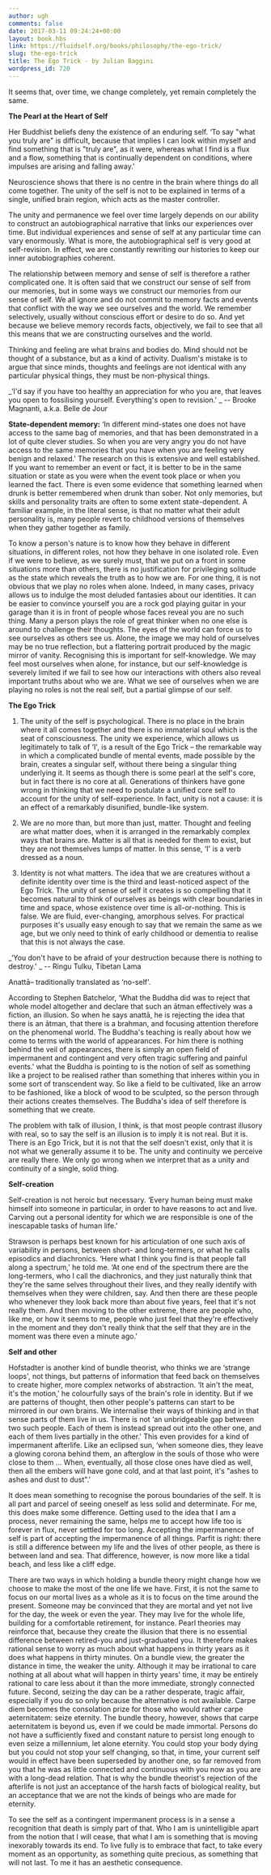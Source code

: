 ```yaml
---
author: ugh
comments: false
date: 2017-03-11 09:24:24+00:00
layout: book.hbs
link: https://fluidself.org/books/philosophy/the-ego-trick/
slug: the-ego-trick
title: The Ego Trick - by Julian Baggini
wordpress_id: 720
---
```


It seems that, over time, we change completely, yet remain completely the same.

**The Pearl at the Heart of Self**

Her Buddhist beliefs deny the existence of an enduring self. ‘To say "what you truly are" is difficult, because that implies I can look within myself and find something that is "truly are", as it were, whereas what I find is a flux and a flow, something that is continually dependent on conditions, where impulses are arising and falling away.'

Neuroscience shows that there is no centre in the brain where things do all come together. The unity of the self is not to be explained in terms of a single, unified brain region, which acts as the master controller.

The unity and permanence we feel over time largely depends on our ability to construct an autobiographical narrative that links our experiences over time. But individual experiences and sense of self at any particular time can vary enormously. What is more, the autobiographical self is very good at self-revision. In effect, we are constantly rewriting our histories to keep our inner autobiographies coherent.

The relationship between memory and sense of self is therefore a rather complicated one. It is often said that we construct our sense of self from our memories, but in some ways we construct our memories from our sense of self. We all ignore and do not commit to memory facts and events that conflict with the way we see ourselves and the world. We remember selectively, usually without conscious effort or desire to do so. And yet because we believe memory records facts, objectively, we fail to see that all this means that we are constructing ourselves and the world.

Thinking and feeling are what brains and bodies do. Mind should not be thought of a substance, but as a kind of activity. Dualism's mistake is to argue that since minds, thoughts and feelings are not identical with any particular physical things, they must be non-physical things.

_‘I'd say if you have too healthy an appreciation for who you are, that leaves you open to fossilising yourself. Everything's open to revision.' _
-- Brooke Magnanti, a.k.a. Belle de Jour

**State-dependent memory:** ‘In different mind-states one does not have access to the same bag of memories, and that has been demonstrated in a lot of quite clever studies. So when you are very angry you do not have access to the same memories that you have when you are feeling very benign and relaxed.' The research on this is extensive and well established. If you want to remember an event or fact, it is better to be in the same situation or state as you were when the event took place or when you learned the fact. There is even some evidence that something learned when drunk is better remembered when drunk than sober. Not only memories, but skills and personality traits are often to some extent state-dependent. A familiar example, in the literal sense, is that no matter what their adult personality is, many people revert to childhood versions of themselves when they gather together as family.

To know a person's nature is to know how they behave in different situations, in different roles, not how they behave in one isolated role. Even if we were to believe, as we surely must, that we put on a front in some situations more than others, there is no justification for privileging solitude as the state which reveals the truth as to how we are. For one thing, it is not obvious that we play no roles when alone. Indeed, in many cases, privacy allows us to indulge the most deluded fantasies about our identities. It can be easier to convince yourself you are a rock god playing guitar in your garage than it is in front of people whose faces reveal you are no such thing. Many a person plays the role of great thinker when no one else is around to challenge their thoughts. The eyes of the world can force us to see ourselves as others see us. Alone, the image we may hold of ourselves may be no true reflection, but a flattering portrait produced by the magic mirror of vanity. Recognising this is important for self-knowledge. We may feel most ourselves when alone, for instance, but our self-knowledge is severely limited if we fail to see how our interactions with others also reveal important truths about who we are. What we see of ourselves when we are playing no roles is not the real self, but a partial glimpse of our self.

**The Ego Trick**

1.  The unity of the self is psychological. There is no place in the brain where it all comes together and there is no immaterial soul which is the seat of consciousness. The unity we experience, which allows us legitimately to talk of ‘I', is a result of the Ego Trick – the remarkable way in which a complicated bundle of mental events, made possible by the brain, creates a singular self, without there being a singular thing underlying it. It seems as though there is some pearl at the self's core, but in fact there is no core at all. Generations of thinkers have gone wrong in thinking that we need to postulate a unified core self to account for the unity of self-experience. In fact, unity is not a cause: it is an effect of a remarkably disunified, bundle-like system.

2.  We are no more than, but more than just, matter. Thought and feeling are what matter does, when it is arranged in the remarkably complex ways that brains are. Matter is all that is needed for them to exist, but they are not themselves lumps of matter. In this sense, ‘I' is a verb dressed as a noun.

3.  Identity is not what matters. The idea that we are creatures without a definite identity over time is the third and least-noticed aspect of the Ego Trick. The unity of sense of self it creates is so compelling that it becomes natural to think of ourselves as beings with clear boundaries in time and space, whose existence over time is all-or-nothing. This is false. We are fluid, ever-changing, amorphous selves. For practical purposes it's usually easy enough to say that we remain the same as we age, but we only need to think of early childhood or dementia to realise that this is not always the case.

_‘You don't have to be afraid of your destruction because there is nothing to destroy.' _
-- Ringu Tulku, Tibetan Lama

Anattā– traditionally translated as ‘no-self'.

According to Stephen Batchelor, ‘What the Buddha did was to reject that whole model altogether and declare that such an ātman effectively was a fiction, an illusion. So when he says anattā, he is rejecting the idea that there is an ātman, that there is a brahman, and focusing attention therefore on the phenomenal world. The Buddha's teaching is really about how we come to terms with the world of appearances. For him there is nothing behind the veil of appearances, there is simply an open field of impermanent and contingent and very often tragic suffering and painful events.' what the Buddha is pointing to is the notion of self as something like a project to be realised rather than something that inheres within you in some sort of transcendent way. So like a field to be cultivated, like an arrow to be fashioned, like a block of wood to be sculpted, so the person through their actions creates themselves. The Buddha's idea of self therefore is something that we create.

The problem with talk of illusion, I think, is that most people contrast illusory with real, so to say the self is an illusion is to imply it is not real. But it is. There is an Ego Trick, but it is not that the self doesn't exist, only that it is not what we generally assume it to be. The unity and continuity we perceive are really there. We only go wrong when we interpret that as a unity and continuity of a single, solid thing.

**Self-creation**

Self-creation is not heroic but necessary. ‘Every human being must make himself into someone in particular, in order to have reasons to act and live. Carving out a personal identity for which we are responsible is one of the inescapable tasks of human life.'

Strawson is perhaps best known for his articulation of one such axis of variability in persons, between short- and long-termers, or what he calls episodics and diachronics. ‘Here what I think you find is that people fall along a spectrum,' he told me. ‘At one end of the spectrum there are the long-termers, who I call the diachronics, and they just naturally think that they're the same selves throughout their lives, and they really identify with themselves when they were children, say. And then there are these people who whenever they look back more than about five years, feel that it's not really them. And then moving to the other extreme, there are people who, like me, or how it seems to me, people who just feel that they're effectively in the moment and they don't really think that the self that they are in the moment was there even a minute ago.'

**Self and other**

Hofstadter is another kind of bundle theorist, who thinks we are ‘strange loops', not things, but patterns of information that feed back on themselves to create higher, more complex networks of abstraction. ‘It ain't the meat, it's the motion,' he colourfully says of the brain's role in identity. But if we are patterns of thought, then other people's patterns can start to be mirrored in our own brains. We internalise their ways of thinking and in that sense parts of them live in us. There is not ‘an unbridgeable gap between two such people. Each of them is instead spread out into the other one, and each of them lives partially in the other.' This even provides for a kind of impermanent afterlife. Like an eclipsed sun, ‘when someone dies, they leave a glowing corona behind them, an afterglow in the souls of those who were close to them … When, eventually, all those close ones have died as well, then all the embers will have gone cold, and at that last point, it's "ashes to ashes and dust to dust".'

It does mean something to recognise the porous boundaries of the self. It is all part and parcel of seeing oneself as less solid and determinate. For me, this does make some difference. Getting used to the idea that I am a process, never remaining the same, helps me to accept how life too is forever in flux, never settled for too long. Accepting the impermanence of self is part of accepting the impermanence of all things. Parfit is right: there is still a difference between my life and the lives of other people, as there is between land and sea. That difference, however, is now more like a tidal beach, and less like a cliff edge.

There are two ways in which holding a bundle theory might change how we choose to make the most of the one life we have. First, it is not the same to focus on our mortal lives as a whole as it is to focus on the time around the present. Someone may be convinced that they are mortal and yet not live for the day, the week or even the year. They may live for the whole life, building for a comfortable retirement, for instance. Pearl theories may reinforce that, because they create the illusion that there is no essential difference between retired-you and just-graduated you. It therefore makes rational sense to worry as much about what happens in thirty years as it does what happens in thirty minutes. On a bundle view, the greater the distance in time, the weaker the unity. Although it may be irrational to care nothing at all about what will happen in thirty years' time, it may be entirely rational to care less about it than the more immediate, strongly connected future. Second, seizing the day can be a rather desperate, tragic affair, especially if you do so only because the alternative is not available. Carpe diem becomes the consolation prize for those who would rather carpe aeternitatem: seize eternity. The bundle theory, however, shows that carpe aeternitatem is beyond us, even if we could be made immortal. Persons do not have a sufficiently fixed and constant nature to persist long enough to even seize a millennium, let alone eternity. You could stop your body dying but you could not stop your self changing, so that, in time, your current self would in effect have been superseded by another one, so far removed from you that he was as little connected and continuous with you now as you are with a long-dead relation. That is why the bundle theorist's rejection of the afterlife is not just an acceptance of the harsh facts of biological reality, but an acceptance that we are not the kinds of beings who are made for eternity.

To see the self as a contingent impermanent process is in a sense a recognition that death is simply part of that. Who I am is unintelligible apart from the notion that I will cease, that what I am is something that is moving inexorably towards its end. To live fully is to embrace that fact, to take every moment as an opportunity, as something quite precious, as something that will not last. To me it has an aesthetic consequence.
